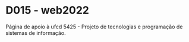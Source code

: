 # D015 - web2022
Página de apoio à ufcd 5425 - Projeto de tecnologias e programação de sistemas de informação.


